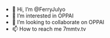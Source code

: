 - 👋 Hi, I’m @FerryJulyo
- 👀 I’m interested in OPPAI
- 💞️ I’m looking to collaborate on OPPAI
- 📫 How to reach me 7mmtv.tv

<!---
FerryJulyo/FerryJulyo is a ✨ special ✨ repository because its `README.md` (this file) appears on your GitHub profile.
You can click the Preview link to take a look at your changes.
--->
